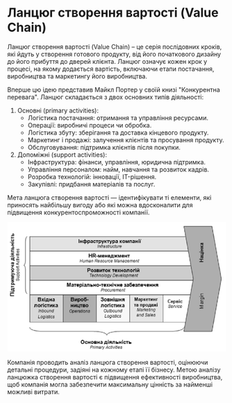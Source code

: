 # Ланцюг створення вартості (Value Chain)

Ланцюг створення вартості (Value Chain) – це серія послідовних кроків, які йдуть у створення готового продукту, від його початкового дизайну до його прибуття до дверей клієнта. Ланцюг означує кожен крок у процесі, на якому додається вартість, включаючи етапи постачання, виробництва та маркетингу його виробництва.

Вперше цю ідею представив Майкл Портер у своїй книзі "Конкурентна перевага". Ланцюг складається з двох основних типів діяльності:

1. Основні (primary activities):
   - Логістика постачання: отримання та управління ресурсами.
   - Операції: виробничі процеси чи обробка.
   - Логістика збуту: зберігання та доставка кінцевого продукту.
   - Маркетинг і продажі: залучення клієнтів та просування продукту.
   - Обслуговування: підтримка клієнтів після покупки.
2. Допоміжні (support activities):
   - Інфраструктура: фінанси, управління, юридична підтримка.
   - Управління персоналом: найм, навчання та розвиток кадрів.
   - Розробка технологій: інновації, IT-рішення.
   - Закупівлі: придбання матеріалів та послуг.

Мета ланцюга створення вартості — ідентифікувати ті елементи, які приносять найбільшу вигоду або які можна вдосконалити для підвищення конкурентоспроможності компанії.

![image-20241117171607507](media/image-20241117171607507.png)

Компанія проводить аналіз ланцюга створення вартості, оцінюючи детальні процедури, задіяні на кожному етапі її бізнесу. Метою аналізу ланцюжка створення вартості є підвищення ефективності виробництва, щоб компанія могла забезпечити максимальну цінність за найменші можливі витрати.

